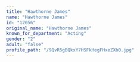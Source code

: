 ```yaml
---
title: "Hawthorne James"
name: "Hawthorne James"
id: "12056"
original_name: "Hawthorne James"
known_for_department: "Acting"
gender: "2"
adult: "false"
profile_path: "/9QvR5gBQkxY7HSFkHegFHxeZXb0.jpg"
---
```

